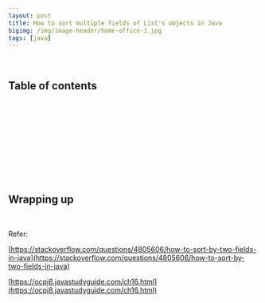 ```yaml
---
layout: post
title: How to sort multiple fields of List's objects in Java
bigimg: /img/image-header/home-office-1.jpg
tags: [java]
---
```




<br>

## Table of contents





<br>

## 





<br>

## 





<br>

## 






<br>

## Wrapping up





<br>

Refer:

[https://stackoverflow.com/questions/4805606/how-to-sort-by-two-fields-in-java](https://stackoverflow.com/questions/4805606/how-to-sort-by-two-fields-in-java)

[https://ocpj8.javastudyguide.com/ch16.html](https://ocpj8.javastudyguide.com/ch16.html)
